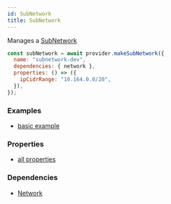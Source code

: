 ```yaml
---
id: SubNetwork
title: SubNetwork
---
```


Manages a [SubNetwork](https://cloud.google.com/compute/docs/reference/rest/v1/subnetworks)

```js
const subNetwork = await provider.makeSubNetwork({
  name: "subnetwork-dev",
  dependencies: { network },
  properties: () => ({
    ipCidrRange: "10.164.0.0/20",
  }),
});
```

### Examples

- [basic example](https://github.com/grucloud/grucloud/blob/main/examples/google/vm-network/iac.js)

### Properties

- [all properties](https://cloud.google.com/compute/docs/reference/rest/v1/subnetworks/insert)

### Dependencies

- [Network](./Network)
